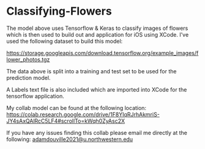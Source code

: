 # Classifying-Flowers

The model above uses Tensorflow & Keras to classify images of flowers which is then used to build out and application for iOS using XCode. I've used the following dataset to build this model:

https://storage.googleapis.com/download.tensorflow.org/example_images/flower_photos.tgz

The data above is split into a training and test set to be used for the prediction model.

A Labels text file is also included which are imported into XCode for the tensorflow application.


My collab model can be found at the following location:
https://colab.research.google.com/drive/1F8YIqRJrhAkmriS-JY4sAxQAlRcC5LF4#scrollTo=kWqh0ZyAsc2X

If you have any issues finding this collab please email me directly at the following:
adamdouville2021@u.northwestern.edu
